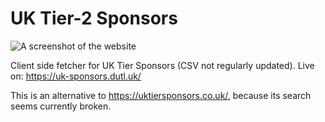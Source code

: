 # UK Tier-2 Sponsors

![A screenshot of the website](https://github.com/cemreefe/uk-sponsors/assets/44120900/9a969475-c1b4-44ab-9ac2-2e6ec7af4da6")

Client side fetcher for UK Tier Sponsors (CSV not regularly updated). Live on: https://uk-sponsors.dutl.uk/

This is an alternative to https://uktiersponsors.co.uk/, because its search seems currently broken.
